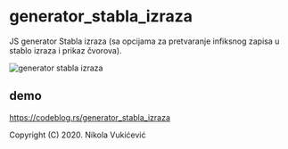 # generator_stabla_izraza

JS generator Stabla izraza (sa opcijama za pretvaranje infiksnog zapisa u stablo izraza i prikaz čvorova).

![generator stabla izraza](https://www.codeblog.rs/github_pics/gen_ast_stablo.png)

## demo

https://codeblog.rs/generator_stabla_izraza

Copyright (C) 2020. Nikola Vukićević
